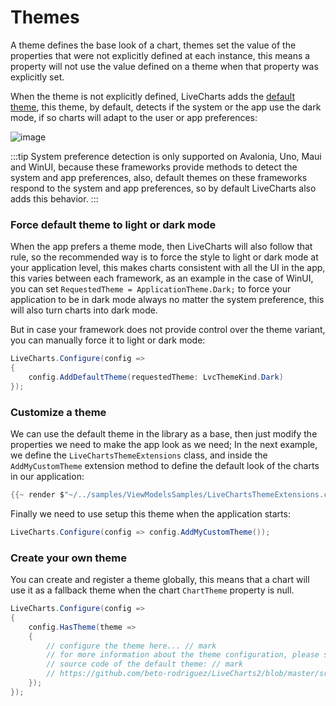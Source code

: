 <!--
To get help on editing this file, see https://github.com/beto-rodriguez/LiveCharts2/blob/dev/docs/readme.md
-->

# Themes

A theme defines the base look of a chart, themes set the value of the properties that were not explicitly defined at each instance, 
this means a property will not use the value defined on a theme when that property was explicitly set.

When the theme is not explicitly defined, LiveCharts adds the 
[default theme](https://github.com/beto-rodriguez/LiveCharts2/blob/master/src/skiasharp/LiveChartsCore.SkiaSharp/ThemesExtensions.cs), 
this theme, by default, detects if the system or the app use the dark mode, if so charts will adapt to the user or app preferences:

![image](https://raw.githubusercontent.com/beto-rodriguez/LiveCharts2/dev/docs/_assets/light-and-dark-charts.gif)

:::tip
System preference detection is only supported on Avalonia, Uno, Maui and WinUI, because these frameworks provide methods to detect the system 
and app preferences, also, default themes on these frameworks respond to the system and app preferences, so by default LiveCharts also adds this behavior.
:::

### Force default theme to light or dark mode

When the app prefers a theme mode, then LiveCharts will also follow that rule, so the recommended way is to force the style to light or dark mode
at your application level, this makes charts consistent with all the UI in the app, this varies between each framework, as an example in the case
of WinUI, you can set `RequestedTheme = ApplicationTheme.Dark;` to force your application to be in dark mode always no matter the system preference,
this will also turn charts into dark mode.

But in case your framework does not provide control over the theme variant, you can manually force it to light or dark mode:

```csharp
LiveCharts.Configure(config => 
{
    config.AddDefaultTheme(requestedTheme: LvcThemeKind.Dark)
});
```

### Customize a theme

We can use the default theme in the library as a base, then just modify the properties we need to make the app look as we need;
In the next example, we define the `LiveChartsThemeExtensions` class, and inside the `AddMyCustomTheme` extension method to define 
the default look of the charts in our application:

```csharp
{{~ render $"~/../samples/ViewModelsSamples/LiveChartsThemeExtensions.cs" ~}}
```

Finally we need to use setup this theme when the application starts:

```csharp
LiveCharts.Configure(config => config.AddMyCustomTheme());
```

### Create your own theme

You can create and register a theme globally, this means that a chart will use it as a fallback theme when the chart `ChartTheme` property is null.

```csharp
LiveCharts.Configure(config =>
{
    config.HasTheme(theme =>
    {
        // configure the theme here... // mark
        // for more information about the theme configuration, please see the // mark
        // source code of the default theme: // mark
        // https://github.com/beto-rodriguez/LiveCharts2/blob/master/src/skiasharp/LiveChartsCore.SkiaSharp/ThemesExtensions.cs
    });
});
```

